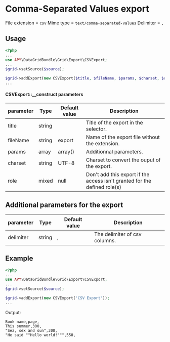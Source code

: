 Comma-Separated Values export
=================================

File extension = `csv`
Mime type = `text/comma-separated-values`
Delimiter = `,`

## Usage
```php
<?php
...
use APY\DataGridBundle\Grid\Export\CSVExport;
...
$grid->setSource($source);

$grid->addExport(new CSVExport($title, $fileName, $params, $charset, $role));
...
```

#### CSVExport::__construct parameters

| parameter | Type   | Default value | Description                                                               |
| --------- | ------ | ------------- | ------------------------------------------------------------------------- |
| title     | string |               | Title of the export in the selector.                                      |
| fileName  | string | export        | Name of the export file without the extension.                            |
| params    | array  | array()       | Additionnal parameters.                                                   |
| charset   | string | UTF-8         | Charset to convert the ouput of the export.                               |
| role      | mixed  | null          | Don't add this export if the access isn't granted for the defined role(s) |

## Additional parameters for the export

| parameter | Type   | Default value | Description                   |
| --------- | ------ | ------------- | ----------------------------- |
| delimiter | string | ,             | The delimiter of csv columns. |

## Example
```php
<?php
...
use APY\DataGridBundle\Grid\Export\CSVExport;
...
$grid->setSource($source);

$grid->addExport(new CSVExport('CSV Export'));
...
```

Output:

```
Book name,page,
This summer,300,
"Sea, sex and sun",300,
"He said ""Hello world!""",550,
```
